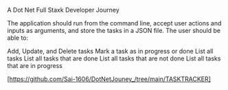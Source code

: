 A Dot Net Full Staxk Developer Journey

The application should run from the command line, accept user actions and inputs as arguments, and store the tasks in a JSON file. The user should be able to:

Add, Update, and Delete tasks
Mark a task as in progress or done
List all tasks
List all tasks that are done
List all tasks that are not done
List all tasks that are in progress

[https://github.com/Sai-1606/DotNetJouney_/tree/main/TASKTRACKER]

